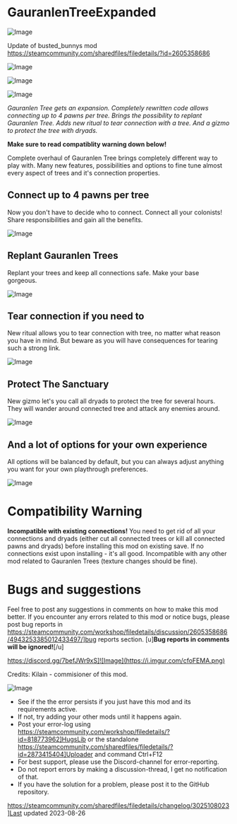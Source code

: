 # GauranlenTreeExpanded

![Image](https://i.imgur.com/buuPQel.png)

Update of busted_bunnys mod https://steamcommunity.com/sharedfiles/filedetails/?id=2605358686

![Image](https://i.imgur.com/pufA0kM.png)

	
![Image](https://i.imgur.com/Z4GOv8H.png)

![Image](https://i.imgur.com/p7Fv1Z6.gif)

*Gauranlen Tree gets an expansion. Completely rewritten code allows connecting up to 4 pawns per tree. Brings the possibility to replant Gauranlen Tree. Adds new ritual to tear connection with a tree. And a gizmo to protect the tree with dryads.* 

**Make sure to read compatiblity warning down below!**

Complete overhaul of Gauranlen Tree brings completely different way to play with. Many new features, possibilities and options to fine tune almost every aspect of trees and it's connection properties.

## Connect up to 4 pawns per tree

Now you don't have to decide who to connect. Connect all your colonists! Share responsibilities and gain all the benefits.

![Image](https://steamuserimages-a.akamaihd.net/ugc/1622974778774114707/F7730D221AAA0BB0FF38C7B69533F3C402645C7B/?imw=5000&amp;imh=5000&amp;ima=fit&amp;impolicy=Letterbox&amp;imcolor=%23000000&amp;letterbox=false)


## Replant Gauranlen Trees

Replant your trees and keep all connections safe. Make your base gorgeous.

![Image](https://steamuserimages-a.akamaihd.net/ugc/1622974778774132684/F72B8E6B32CD749410403B97C53849261ADA4E7C/?imw=5000&amp;imh=5000&amp;ima=fit&amp;impolicy=Letterbox&amp;imcolor=%23000000&amp;letterbox=false)


## Tear connection if you need to

New ritual allows you to tear connection with tree, no matter what reason you have in mind. But beware as you will have consequences for tearing such a strong link.

![Image](https://steamuserimages-a.akamaihd.net/ugc/1622974778774151003/9399701C8389311C78D784DCCDC83C3087D4DFB5/?imw=5000&amp;imh=5000&amp;ima=fit&amp;impolicy=Letterbox&amp;imcolor=%23000000&amp;letterbox=false)


## Protect The Sanctuary

New gizmo let's you call all dryads to protect the tree for several hours. They will wander around connected tree and attack any enemies around.

![Image](https://steamuserimages-a.akamaihd.net/ugc/1622974778774171272/E45944A09D0DBB37DE300E787307088D48690BEC/?imw=5000&amp;imh=5000&amp;ima=fit&amp;impolicy=Letterbox&amp;imcolor=%23000000&amp;letterbox=false)


## And a lot of options for your own experience

All options will be balanced by default, but you can always adjust anything you want for your own playthrough preferences.

![Image](https://steamuserimages-a.akamaihd.net/ugc/1622974778774214043/5ED7BA39930B1189D7D3D75617A805327D326706/?imw=5000&amp;imh=5000&amp;ima=fit&amp;impolicy=Letterbox&amp;imcolor=%23000000&amp;letterbox=false)


# Compatibility Warning

**Incompatible with existing connections!**
You need to get rid of all your connections and dryads (either cut all connected trees or kill all connected pawns and dryads) before installing this mod on existing save. If no connections exist upon installing - it's all good.
Incompatible with any other mod related to Gauranlen Trees (texture changes should be fine). 

# Bugs and suggestions

Feel free to post any suggestions in comments on how to make this mod better.
If you encounter any errors related to this mod or notice bugs, please post bug reports in https://steamcommunity.com/workshop/filedetails/discussion/2605358686/4943253385012433497/]bug reports section. [u]**Bug reports in comments will be ignored!**[/u]


https://discord.gg/7befJWr9xS]![Image](https://i.imgur.com/cfoFEMA.png)


Credits:
Kilain - commisioner of this mod.

![Image](https://i.imgur.com/PwoNOj4.png)



-  See if the the error persists if you just have this mod and its requirements active.
-  If not, try adding your other mods until it happens again.
-  Post your error-log using https://steamcommunity.com/workshop/filedetails/?id=818773962]HugsLib or the standalone https://steamcommunity.com/sharedfiles/filedetails/?id=2873415404]Uploader and command Ctrl+F12
-  For best support, please use the Discord-channel for error-reporting.
-  Do not report errors by making a discussion-thread, I get no notification of that.
-  If you have the solution for a problem, please post it to the GitHub repository.


https://steamcommunity.com/sharedfiles/filedetails/changelog/3025108023]Last updated 2023-08-26
